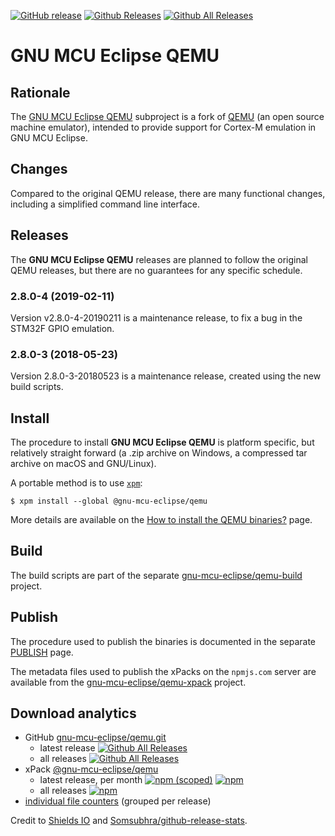 [![GitHub release](https://img.shields.io/github/release/gnumcueclipse/qemu.svg)](https://github.com/gnu-mcu-eclipse/qemu/releases/latest) [![Github Releases](https://img.shields.io/github/downloads/gnumcueclipse/qemu/latest/total.svg)](https://github.com/gnu-mcu-eclipse/qemu/releases/latest) [![Github All Releases](https://img.shields.io/github/downloads/gnumcueclipse/qemu/total.svg)](https://github.com/gnu-mcu-eclipse/qemu/releases/latest)

# GNU MCU Eclipse QEMU

## Rationale

The [GNU MCU Eclipse QEMU](http://gnumcueclipse.github.io/qemu) subproject 
is a fork of [QEMU](http://wiki.qemu.org/Main_Page) (an open source machine 
emulator), intended to provide support for Cortex-M emulation in GNU MCU 
Eclipse.

## Changes

Compared to the original QEMU release, there are many functional changes,
including a simplified command line interface.


## Releases

The **GNU MCU Eclipse QEMU** releases are planned to follow the original
QEMU releases, but there are no guarantees for any specific schedule.

### 2.8.0-4 (2019-02-11)

Version v2.8.0-4-20190211 is a maintenance release, to fix a bug in the 
STM32F GPIO emulation.

### 2.8.0-3 (2018-05-23)

Version 2.8.0-3-20180523 is a maintenance release, created using the 
new build scripts.


## Install

The procedure to install **GNU MCU Eclipse QEMU** is platform 
specific, but relatively straight forward (a .zip archive on Windows, 
a compressed tar archive on macOS and GNU/Linux).

A portable method is to use [`xpm`](https://www.npmjs.com/package/xpm):

```console
$ xpm install --global @gnu-mcu-eclipse/qemu
```

More details are available on the 
[How to install the QEMU binaries?](https://gnu-mcu-eclipse.github.io/qemu/install/) 
page.

## Build

The build scripts are part of the separate 
[gnu-mcu-eclipse/qemu-build](https://github.com/gnu-mcu-eclipse/qemu-build)
project.

## Publish

The procedure used to publish the binaries is documented in the separate
[PUBLISH](PUBLISH.md) page.

The metadata files used to publish the xPacks on the `npmjs.com` server 
are available from the 
[gnu-mcu-eclipse/qemu-xpack](https://github.com/gnu-mcu-eclipse/qemu-xpack)
project.

## Download analytics

* GitHub [gnu-mcu-eclipse/qemu.git](https://github.com/gnu-mcu-eclipse/qemu/)
  * latest release
[![Github All Releases](https://img.shields.io/github/downloads/gnu-mcu-eclipse/qemu/latest/total.svg)](https://github.com/gnu-mcu-eclipse/qemu/releases/)
  * all releases [![Github All Releases](https://img.shields.io/github/downloads/gnu-mcu-eclipse/qemu/total.svg)](https://github.com/gnu-mcu-eclipse/qemu/releases/)
* xPack [@gnu-mcu-eclipse/qemu](https://github.com/gnu-mcu-eclipse/qemu-xpack/)
  * latest release, per month 
[![npm (scoped)](https://img.shields.io/npm/v/@gnu-mcu-eclipse/qemu.svg)](https://www.npmjs.com/package/@gnu-mcu-eclipse/qemu/)
[![npm](https://img.shields.io/npm/dm/@gnu-mcu-eclipse/qemu.svg)](https://www.npmjs.com/package/@gnu-mcu-eclipse/qemu/)
  * all releases [![npm](https://img.shields.io/npm/dt/@gnu-mcu-eclipse/qemu.svg)](https://www.npmjs.com/package/@gnu-mcu-eclipse/qemu/)
* [individual file counters](https://www.somsubhra.com/github-release-stats/?username=gnu-mcu-eclipse&repository=qemu) (grouped per release)
  
Credit to [Shields IO](https://shields.io) and [Somsubhra/github-release-stats](https://github.com/Somsubhra/github-release-stats).